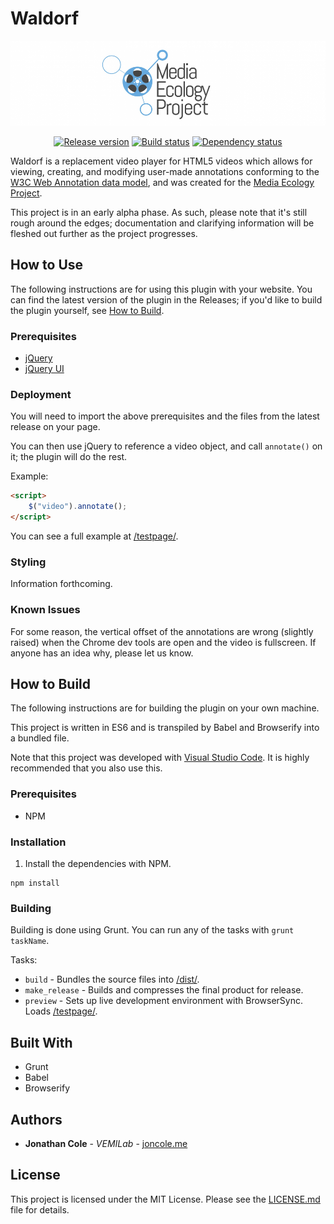 # Waldorf 

![Media Ecology Project Image](/media/cropped-mep_banner511.png)

<p align="center">
    <a href="https://github.com/seieibob/waldorf/releases"><img src="https://img.shields.io/github/release/seieibob/Waldorf.svg" alt="Release version"></img></a>
    <a href="https://travis-ci.org/seieibob/Waldorf"><img src="https://travis-ci.org/seieibob/Waldorf.svg?branch=master" alt="Build status"></img></a>
    <a href="https://david-dm.org/seieibob/Waldorf"><img src="https://img.shields.io/david/seieibob/Waldorf.svg" alt="Dependency status"></img></a>
</p>

Waldorf is a replacement video player for HTML5 videos which allows for 
viewing, creating, and modifying user-made annotations conforming to the
[W3C Web Annotation data model](https://www.w3.org/TR/annotation-model/),
and was created for the [Media Ecology Project](https://sites.dartmouth.edu/mediaecology/). 

This project is in an early alpha phase. As such, please note that it's still 
rough around the edges; documentation and clarifying information will be fleshed
out further as the project progresses.


## How to Use

The following instructions are for using this plugin with your website.
You can find the latest version of the plugin in the Releases; if you'd like to 
build the plugin yourself, see [How to Build](#how-to-build).

### Prerequisites

* [jQuery](https://jquery.com/)
* [jQuery UI](https://jqueryui.com/)

### Deployment

You will need to import the above prerequisites and the files from the latest release 
on your page.

You can then use jQuery to reference a video object, and call `annotate()` on
it; the plugin will do the rest.

Example:
```html
<script>
    $("video").annotate();
</script>
```

You can see a full example at [/testpage/](/testpage/).

### Styling

Information forthcoming.

### Known Issues

For some reason, the vertical offset of the annotations are wrong (slightly raised)
when the Chrome dev tools are open and the video is fullscreen. If anyone has an idea
why, please let us know.

## How to Build

The following instructions are for building the plugin on your own machine.


This project is written in ES6 and is transpiled by Babel and Browserify into a bundled file.


Note that this project was developed with [Visual Studio Code](https://code.visualstudio.com/). 
It is highly recommended that you also use this.

### Prerequisites

* NPM

### Installation

1. Install the dependencies with NPM.

```
npm install
```

### Building

Building is done using Grunt. You can run any of the tasks with `grunt taskName`.

Tasks:

* `build`        - Bundles the source files into [/dist/](/dist/).
* `make_release` - Builds and compresses the final product for release.
* `preview`      - Sets up live development environment with BrowserSync. Loads 
                   [/testpage/](/testpage/).

## Built With

* Grunt
* Babel
* Browserify

## Authors

* **Jonathan Cole** - *VEMILab* - [joncole.me](http://www.joncole.me)

## License

This project is licensed under the MIT License. Please see the [LICENSE.md](LICENSE.md) file for details.
